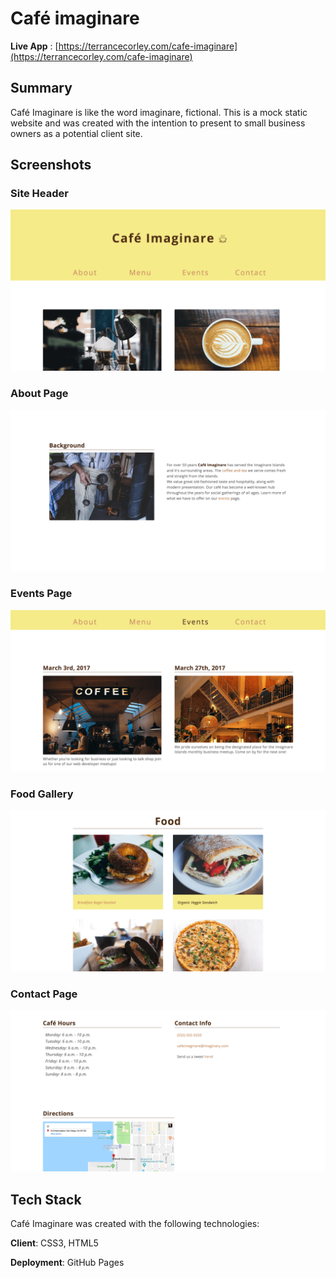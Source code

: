 # Café imaginare

**Live App** : [https://terrancecorley.com/cafe-imaginare](https://terrancecorley.com/cafe-imaginare)

## Summary  

Café Imaginare is like the word imaginare, fictional. This is a mock static website and was created with the intention to present to small business owners as a potential client site. 

## Screenshots

### Site Header
![cafe-imaginare site header screenshot](screenshots/site-header-img.png)

### About Page
![cafe-imaginare about page Image](screenshots/about-img.png)  

### Events Page
![cafe-imaginare event page Image](screenshots/events-img.png)  

### Food Gallery
![cafe-imaginare food gallery Image](screenshots/food-gallery.png)

### Contact Page
![cafe-imaginare contact page Image](screenshots/contact-pg-img.png)

## Tech Stack  

Café Imaginare was created with the following technologies:

**Client**: CSS3, HTML5

**Deployment**: GitHub Pages
